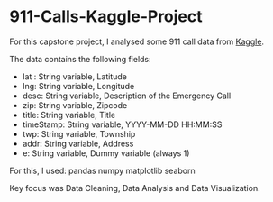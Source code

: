 # 911-Calls-Kaggle-Project
For this capstone project, I analysed some 911 call data from [Kaggle](https://www.kaggle.com/mchirico/montcoalert).

The data contains the following  fields:  
* lat : String variable, Latitude 
* lng: String variable, Longitude 
* desc: String variable, Description of the Emergency Call 
* zip: String variable, Zipcode 
* title: String variable, Title 
* timeStamp: String variable, YYYY-MM-DD HH:MM:SS 
* twp: String variable, Township 
* addr: String variable, Address 
* e: String variable, Dummy variable (always 1)

For this, I used:
pandas 
numpy
matplotlib
seaborn


Key focus was Data Cleaning, Data Analysis and Data Visualization.
